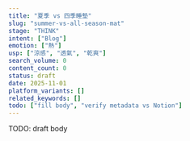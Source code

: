 ```yaml
---
title: "夏季 vs 四季睡墊"
slug: "summer-vs-all-season-mat"
stage: "THINK"
intent: ["Blog"]
emotion: ["熱"]
usp: ["涼感", "透氣", "乾爽"]
search_volume: 0
content_count: 0
status: draft
date: 2025-11-01
platform_variants: []
related_keywords: []
todo: ["fill body", "verify metadata vs Notion"]
---
```


TODO: draft body
